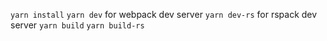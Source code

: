 `yarn install`
`yarn dev` for webpack dev server
`yarn dev-rs` for rspack dev server
`yarn build`
`yarn build-rs`

